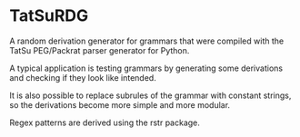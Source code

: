 # TatSuRDG
A random derivation generator for grammars that were compiled with the TatSu PEG/Packrat parser generator for Python.

A typical application is testing grammars by generating some derivations and checking if they look like intended. 

It is also possible to replace subrules of the grammar with constant strings, so the derivations become more simple and more modular. 

Regex patterns are derived using the rstr package.